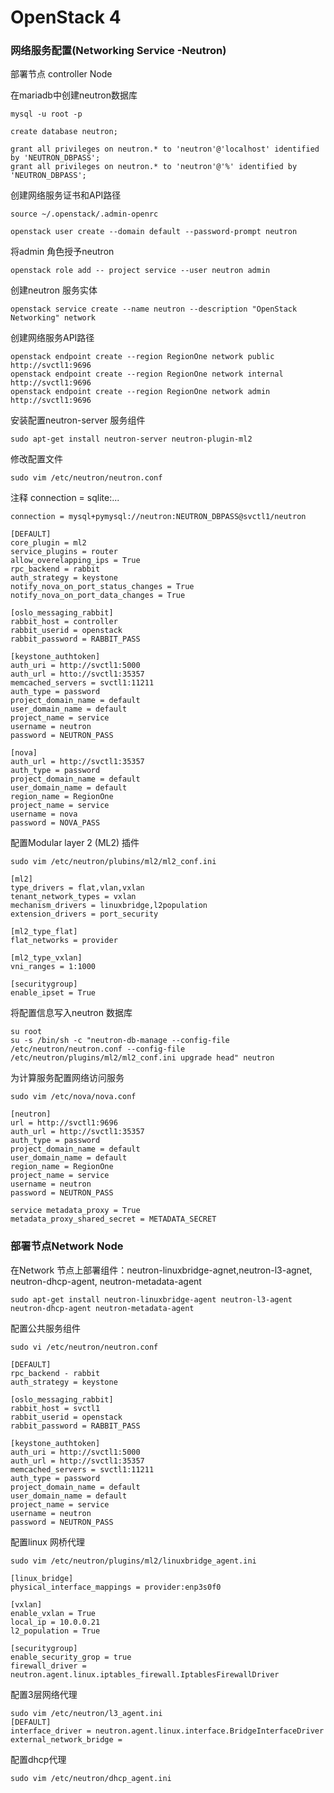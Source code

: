 # OpenStack 4

### 网络服务配置(Networking Service -Neutron)

部署节点 controller Node

在mariadb中创建neutron数据库

    mysql -u root -p

    create database neutron;

    grant all privileges on neutron.* to 'neutron'@'localhost' identified by 'NEUTRON_DBPASS';
    grant all privileges on neutron.* to 'neutron'@'%' identified by 'NEUTRON_DBPASS';

创建网络服务证书和API路径

    source ~/.openstack/.admin-openrc

    openstack user create --domain default --password-prompt neutron

将admin 角色授予neutron

    openstack role add -- project service --user neutron admin

创建neutron 服务实体

    openstack service create --name neutron --description "OpenStack Networking" network

创建网络服务API路径

    openstack endpoint create --region RegionOne network public http://svctl1:9696
    openstack endpoint create --region RegionOne network internal http://svctl1:9696
    openstack endpoint create --region RegionOne network admin http://svctl1:9696

安装配置neutron-server 服务组件

    sudo apt-get install neutron-server neutron-plugin-ml2

修改配置文件 

    sudo vim /etc/neutron/neutron.conf

注释 connection = sqlite:...

    connection = mysql+pymysql://neutron:NEUTRON_DBPASS@svctl1/neutron 
    
    [DEFAULT]
    core_plugin = ml2
    service_plugins = router
    allow_overelapping_ips = True
    rpc_backend = rabbit
    auth_strategy = keystone
    notify_nova_on_port_status_changes = True
    notify_nova_on_port_data_changes = True

    [oslo_messaging_rabbit]
    rabbit_host = controller
    rabbit_userid = openstack
    rabbit_password = RABBIT_PASS
    
    [keystone_authtoken]
    auth_uri = http://svctl1:5000
    auth_url = htto://svctl1:35357
    memcached_servers = svctl1:11211
    auth_type = password
    project_domain_name = default
    user_domain_name = default
    project_name = service
    username = neutron
    password = NEUTRON_PASS
    
    [nova]
    auth_url = http://svctl1:35357
    auth_type = password
    project_domain_name = default
    user_domain_name = default
    region_name = RegionOne
    project_name = service
    username = nova
    password = NOVA_PASS

配置Modular layer 2 (ML2) 插件

    sudo vim /etc/neutron/plubins/ml2/ml2_conf.ini

    [ml2]
    type_drivers = flat,vlan,vxlan
    tenant_network_types = vxlan
    mechanism_drivers = linuxbridge,l2population
    extension_drivers = port_security

    [ml2_type_flat]
    flat_networks = provider

    [ml2_type_vxlan]
    vni_ranges = 1:1000

    [securitygroup]
    enable_ipset = True

将配置信息写入neutron 数据库

    su root
    su -s /bin/sh -c "neutron-db-manage --config-file /etc/neutron/neutron.conf --config-file /etc/neutron/plugins/ml2/ml2_conf.ini upgrade head" neutron

为计算服务配置网络访问服务

    sudo vim /etc/nova/nova.conf

    [neutron]
    url = http://svctl1:9696
    auth_url = http://svctl1:35357
    auth_type = password
    project_domain_name = default
    user_domain_name = default
    region_name = RegionOne
    project_name = service
    username = neutron
    password = NEUTRON_PASS

    service metadata_proxy = True
    metadata_proxy_shared_secret = METADATA_SECRET

### 部署节点Network Node

在Network 节点上部署组件：neutron-linuxbridge-agnet,neutron-l3-agnet, neutron-dhcp-agent, neutron-metadata-agent

    sudo apt-get install neutron-linuxbridge-agent neutron-l3-agent neutron-dhcp-agent neutron-metadata-agent

配置公共服务组件

    sudo vi /etc/neutron/neutron.conf

    [DEFAULT]
    rpc_backend - rabbit
    auth_strategy = keystone

    [oslo_messaging_rabbit]
    rabbit_host = svctl1
    rabbit_userid = openstack
    rabbit_password = RABBIT_PASS

    [keystone_authtoken]
    auth_uri = http://svctl1:5000
    auth_url = http://svctl1:35357
    memcached_servers = svctl1:11211
    auth_type = password
    project_domain_name = default
    user_domain_name = default
    project_name = service
    username = neutron
    password = NEUTRON_PASS


配置linux 网桥代理

    sudo vim /etc/neutron/plugins/ml2/linuxbridge_agent.ini

    [linux_bridge]
    physical_interface_mappings = provider:enp3s0f0
    
    [vxlan]
    enable_vxlan = True
    local_ip = 10.0.0.21
    l2_population = True

    [securitygroup]
    enable_security_grop = true
    firewall_driver = neutron.agent.linux.iptables_firewall.IptablesFirewallDriver


配置3层网络代理

    sudo vim /etc/neutron/l3_agent.ini
    [DEFAULT]
    interface_driver = neutron.agent.linux.interface.BridgeInterfaceDriver
    external_network_bridge =
    

配置dhcp代理

    sudo vim /etc/neutron/dhcp_agent.ini

    
